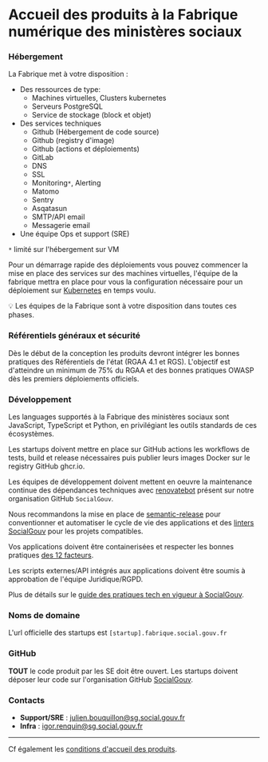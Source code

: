 # Accueil des produits à la Fabrique numérique des ministères sociaux

### Hébergement

La Fabrique met à votre disposition :

- Des ressources de type:
  - Machines virtuelles, Clusters kubernetes
  - Serveurs PostgreSQL
  - Service de stockage (block et objet)
- Des services techniques
  - Github (Hébergement de code source)
  - Github (registry d'image)
  - Github (actions et déploiements)
  - GitLab
  - DNS
  - SSL
  - Monitoring`*`, Alerting
  - Matomo
  - Sentry
  - Asqatasun
  - SMTP/API email
  - Messagerie email
- Une équipe Ops et support (SRE)

`*` limité sur l'hébergement sur VM

Pour un démarrage rapide des déploiements vous pouvez commencer la mise en place des services sur des machines virtuelles, l'équipe de la fabrique mettra en place pour vous la configuration nécessaire pour un déploiement sur [Kubernetes](https://kubernetes.io/fr/) en temps voulu.

💡 Les équipes de la Fabrique sont à votre disposition dans toutes ces phases.

### Référentiels généraux et sécurité

Dès le début de la conception les produits devront intégrer les bonnes pratiques des Référentiels de l'état (RGAA 4.1 et RGS). L'objectif est d'atteindre un minimum de 75% du RGAA et des bonnes pratiques OWASP dès les premiers déploiements officiels.

### Développement

Les languages supportés à la Fabrique des ministères sociaux sont JavaScript, TypeScript et Python, en privilégiant les outils standards de ces écosystèmes.

Les startups doivent mettre en place sur GitHub actions les workflows de tests, build et release nécessaires puis publier leurs images Docker sur le registry GitHub ghcr.io.

Les équipes de développement doivent mettent en oeuvre la maintenance continue des dépendances techniques avec [renovatebot](https://github.com/renovatebot/renovate) présent sur notre organisation GitHub `SocialGouv`.

Nous recommandons la mise en place de [semantic-release](https://github.com/semantic-release/semantic-release) pour conventionner et automatiser le cycle de vie des applications et des [linters SocialGouv](https://github.com/SocialGouv/linters) pour les projets compatibles.

Vos applications doivent être containerisées et respecter les bonnes pratiques [des 12 facteurs](https://12factor.net/fr/).

Les scripts externes/API intégrés aux applications doivent être soumis à approbation de l'équipe Juridique/RGPD.

Plus de détails sur le [guide des pratiques tech en vigueur à SocialGouv](standards.md).

### Noms de domaine

L'url officielle des startups est `[startup].fabrique.social.gouv.fr`

### GitHub

**TOUT** le code produit par les SE doit être ouvert. Les startups doivent déposer leur code sur l'organisation GitHub [SocialGouv](https://github.com/SocialGouv).

### Contacts

- **Support/SRE** : julien.bouquillon@sg.social.gouv.fr
- **Infra** : igor.renquin@sg.social.gouv.fr

---

Cf également les [conditions d'accueil des produits](https://hackmd.io/JnzZk1SdTjyWfxF57mSCpQ).
